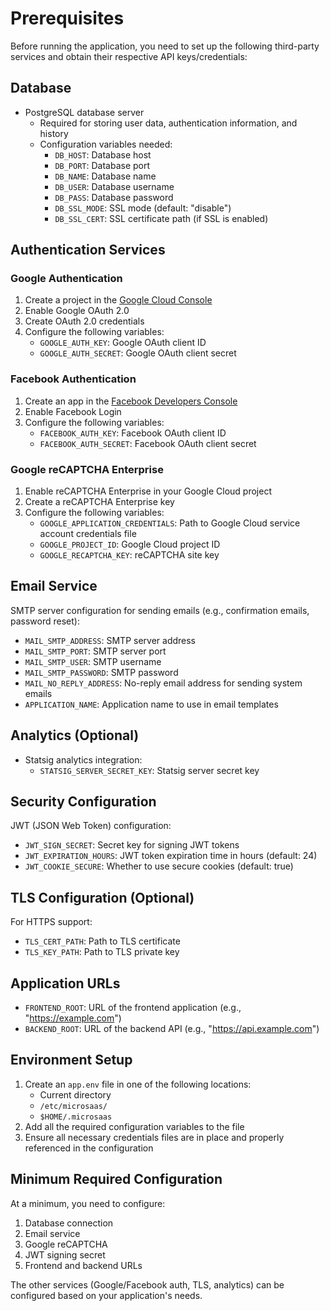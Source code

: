 # Prerequisites

Before running the application, you need to set up the following third-party services and obtain their respective API keys/credentials:

## Database

- PostgreSQL database server
  - Required for storing user data, authentication information, and history
  - Configuration variables needed:
    - `DB_HOST`: Database host
    - `DB_PORT`: Database port
    - `DB_NAME`: Database name
    - `DB_USER`: Database username
    - `DB_PASS`: Database password
    - `DB_SSL_MODE`: SSL mode (default: "disable")
    - `DB_SSL_CERT`: SSL certificate path (if SSL is enabled)

## Authentication Services

### Google Authentication

1. Create a project in the [Google Cloud Console](https://console.cloud.google.com/)
2. Enable Google OAuth 2.0
3. Create OAuth 2.0 credentials
4. Configure the following variables:
   - `GOOGLE_AUTH_KEY`: Google OAuth client ID
   - `GOOGLE_AUTH_SECRET`: Google OAuth client secret

### Facebook Authentication

1. Create an app in the [Facebook Developers Console](https://developers.facebook.com/)
2. Enable Facebook Login
3. Configure the following variables:
   - `FACEBOOK_AUTH_KEY`: Facebook OAuth client ID
   - `FACEBOOK_AUTH_SECRET`: Facebook OAuth client secret

### Google reCAPTCHA Enterprise

1. Enable reCAPTCHA Enterprise in your Google Cloud project
2. Create a reCAPTCHA Enterprise key
3. Configure the following variables:
   - `GOOGLE_APPLICATION_CREDENTIALS`: Path to Google Cloud service account credentials file
   - `GOOGLE_PROJECT_ID`: Google Cloud project ID
   - `GOOGLE_RECAPTCHA_KEY`: reCAPTCHA site key

## Email Service

SMTP server configuration for sending emails (e.g., confirmation emails, password reset):

- `MAIL_SMTP_ADDRESS`: SMTP server address
- `MAIL_SMTP_PORT`: SMTP server port
- `MAIL_SMTP_USER`: SMTP username
- `MAIL_SMTP_PASSWORD`: SMTP password
- `MAIL_NO_REPLY_ADDRESS`: No-reply email address for sending system emails
- `APPLICATION_NAME`: Application name to use in email templates

## Analytics (Optional)

- Statsig analytics integration:
  - `STATSIG_SERVER_SECRET_KEY`: Statsig server secret key

## Security Configuration

JWT (JSON Web Token) configuration:

- `JWT_SIGN_SECRET`: Secret key for signing JWT tokens
- `JWT_EXPIRATION_HOURS`: JWT token expiration time in hours (default: 24)
- `JWT_COOKIE_SECURE`: Whether to use secure cookies (default: true)

## TLS Configuration (Optional)

For HTTPS support:

- `TLS_CERT_PATH`: Path to TLS certificate
- `TLS_KEY_PATH`: Path to TLS private key

## Application URLs

- `FRONTEND_ROOT`: URL of the frontend application (e.g., "https://example.com")
- `BACKEND_ROOT`: URL of the backend API (e.g., "https://api.example.com")

## Environment Setup

1. Create an `app.env` file in one of the following locations:
   - Current directory
   - `/etc/microsaas/`
   - `$HOME/.microsaas`
2. Add all the required configuration variables to the file
3. Ensure all necessary credentials files are in place and properly referenced in the configuration

## Minimum Required Configuration

At a minimum, you need to configure:

1. Database connection
2. Email service
3. Google reCAPTCHA
4. JWT signing secret
5. Frontend and backend URLs

The other services (Google/Facebook auth, TLS, analytics) can be configured based on your application's needs. 
